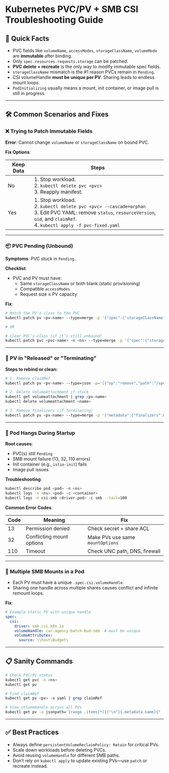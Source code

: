 # Kubernetes PVC/PV + SMB CSI Troubleshooting Guide

## 📌 Quick Facts

- PVC fields like `volumeName`, `accessModes`, `storageClassName`, `volumeMode` are **immutable** after binding.
- Only `spec.resources.requests.storage` can be patched.
- **PVC delete + recreate** is the only way to modify immutable spec fields.
- `storageClassName` mismatch is the #1 reason PVCs remain in `Pending`.
- CSI volumeHandle **must be unique per PV**. Sharing leads to endless mount loops.
- `PodInitializing` usually means a mount, init container, or image pull is still in progress.

---

## 🛠️ Common Scenarios and Fixes

### ❌ Trying to Patch Immutable Fields

**Error**: Cannot change `volumeName` or `storageClassName` on bound PVC.

**Fix Options**:

| Keep Data | Steps |
|-----------|-------|
| No | 1. Stop workload.<br>2. `kubectl delete pvc <pvc>`<br>3. Reapply manifest. |
| Yes | 1. Stop workload.<br>2. `kubectl delete pvc <pvc> --cascade=orphan`<br>3. Edit PVC YAML: remove `status`, `resourceVersion`, `uid`, and `claimRef`. <br>4. `kubectl apply -f pvc-fixed.yaml` |

---

### 📦 PVC Pending (Unbound)

**Symptoms**: PVC stuck in `Pending`.

**Checklist**:
- PVC and PV must have:
  - Same `storageClassName` or both blank (static provisioning)
  - Compatible `accessModes`
  - Request size ≤ PV capacity

**Fix**:

```bash
# Match the PV's class to the PVC
kubectl patch pv <pv-name> --type=merge -p '{"spec":{"storageClassName":"vsphere-csi"}}'

# OR

# Clear PVC's class (if it’s still unbound)
kubectl patch pvc <pvc-name> -n <ns> --type=merge -p '{"spec":{"storageClassName":""}}'
```

---

### 🔁 PV in "Released" or "Terminating"

**Steps to rebind or clean:**

```bash
# 1. Remove claimRef
kubectl patch pv <pv-name> --type=json -p='[{"op":"remove","path":"/spec/claimRef"}]'

# 2. Delete VolumeAttachment if stuck
kubectl get volumeattachment | grep <pv-name>
kubectl delete volumeattachment <name>

# 3. Remove finalizers (if Terminating)
kubectl patch pv <pv-name> --type=merge -p '{"metadata":{"finalizers":null}}'
```

---

### 🧱 Pod Hangs During Startup

**Root causes**:
- PVC(s) still `Pending`
- SMB mount failure (13, 32, 110 errors)
- Init container (e.g., `istio-init`) fails
- Image pull issues

**Troubleshooting**:

```bash
kubectl describe pod <pod> -n <ns>
kubectl logs -n <ns> <pod> -c <container>
kubectl logs -n csi-smb <driver-pod> -c smb --tail=100
```

**Common Error Codes**:

| Code | Meaning                    | Fix                                      |
|------|----------------------------|------------------------------------------|
| 13   | Permission denied          | Check secret + share ACL                 |
| 32   | Conflicting mount options  | Make PVs use same `mountOptions`         |
| 110  | Timeout                    | Check UNC path, DNS, firewall            |

---

### 🧩 Multiple SMB Mounts in a Pod

- Each PV must have a unique `.spec.csi.volumeHandle`.
- Sharing one handle across multiple shares causes conflict and infinite remount loops.

**Fix**:

```yaml
# Example static PV with unique handle
spec:
  csi:
    driver: smb.csi.k8s.io
    volumeHandle: car-agency-batch-bud-smb  # must be unique
    volumeAttributes:
      source: \\host\Budget\
```

---

## 📋 Sanity Commands

```bash
# Check PVC/PV status
kubectl get pvc -n <ns>
kubectl get pv

# Find claimRef
kubectl get pv <pv> -o yaml | grep claimRef

# View volumeHandle across all PVs
kubectl get pv -o jsonpath='{range .items[*]}{"\n"}{.metadata.name}{"  "}{.spec.csi.volumeHandle}{end}'
```

---

## ✅ Best Practices

- Always define `persistentVolumeReclaimPolicy: Retain` for critical PVs.
- Scale down workloads before deleting PVCs.
- Avoid reusing `volumeHandle` for different SMB paths.
- Don’t rely on `kubectl apply` to update existing PVs—use `patch` or recreate instead.

